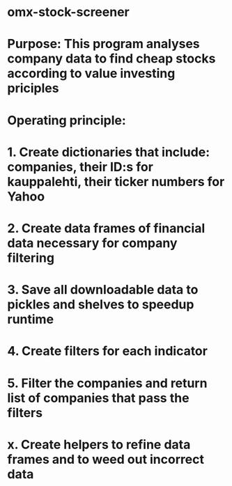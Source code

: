 # omx-stock-screener
# Purpose: This program analyses company data to find cheap stocks according to value investing priciples

# Operating principle:
# 1. Create dictionaries that include: companies, their ID:s for kauppalehti, their ticker numbers for Yahoo
# 2. Create data frames of financial data necessary for company filtering
# 3. Save all downloadable data to pickles and shelves to speedup runtime
# 4. Create filters for each indicator
# 5. Filter the companies and return list of companies that pass the filters
# x. Create helpers to refine data frames and to weed out incorrect data
